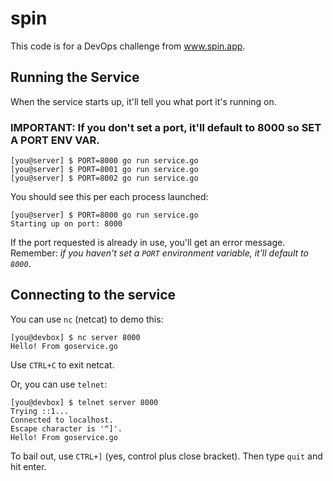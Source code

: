 # spin

This code is for a DevOps challenge from www.spin.app.

## Running the Service

When the service starts up, it'll tell you what port it's running on.

### IMPORTANT: If you don't set a port, it'll default to 8000 so SET A PORT ENV VAR.

```
[you@server] $ PORT=8000 go run service.go
[you@server] $ PORT=8001 go run service.go
[you@server] $ PORT=8002 go run service.go
```

You should see this per each process launched:

```
[you@server] $ PORT=8000 go run service.go
Starting up on port: 8000
```

If the port requested is already in use, you'll get an error message. Remember:
_if you haven't set a `PORT` environment variable, it'll default to `8000`_.

## Connecting to the service

You can use `nc` (netcat) to demo this:

```
[you@devbox] $ nc server 8000
Hello! From goservice.go
```

Use `CTRL+C` to exit netcat.

Or, you can use `telnet`:

```
[you@devbox] $ telnet server 8000
Trying ::1...
Connected to localhost.
Escape character is '^]'.
Hello! From goservice.go
```

To bail out, use `CTRL+]` (yes, control plus close bracket). Then type `quit`
and hit enter.

